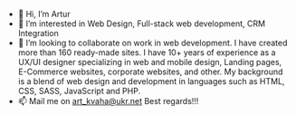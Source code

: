 - 👋 Hi, I’m Artur
- 👀 I’m interested in Web Design, Full-stack web development, CRM Integration
- 💞️ I’m looking to collaborate on work in web development. I have created more than 160 ready-made sites.
 I have 10+ years of experience as a UX/UI designer specializing in web and mobile design, Landing pages, E-Commerce websites, corporate websites, and other.
 My background is a blend of web design and development in languages such as HTML, CSS, SASS, JavaScript and PHP.
- 📫 Mail me on art_kvaha@ukr.net
Best regards!!!
